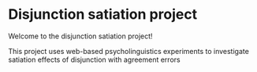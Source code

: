 # Disjunction satiation project


Welcome to the disjunction satiation project!


This project uses web-based psycholinguistics experiments to investigate satiation effects of disjunction with agreement errors